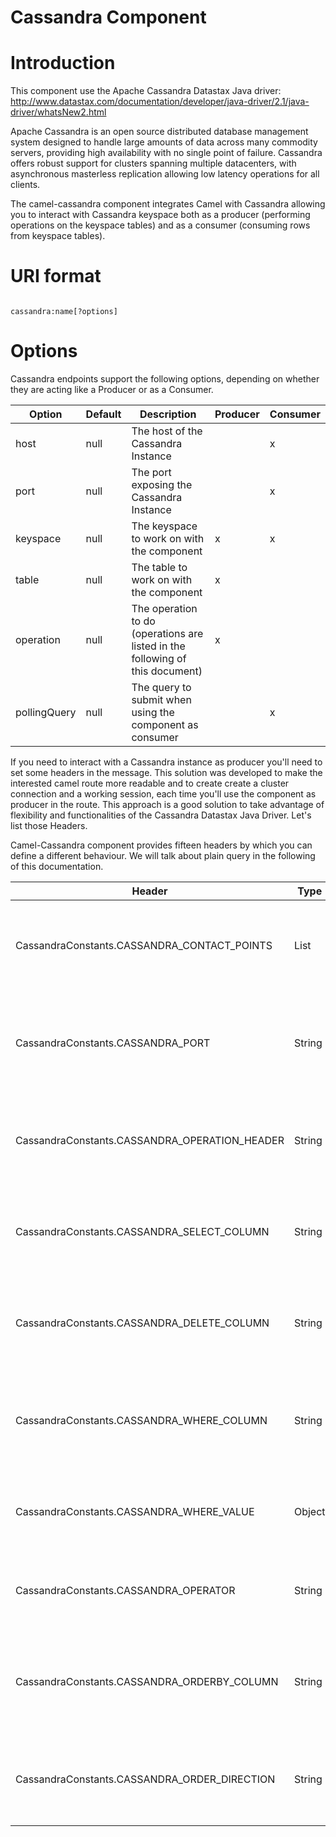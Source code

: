 # Cassandra Component

# Introduction

This component use the Apache Cassandra Datastax Java driver: http://www.datastax.com/documentation/developer/java-driver/2.1/java-driver/whatsNew2.html

Apache Cassandra is an open source distributed database management system designed to handle large amounts of data across many commodity servers, providing high availability with no single point of failure. Cassandra offers robust support for clusters spanning multiple datacenters, with asynchronous masterless replication allowing low latency operations for all clients.

The camel-cassandra component integrates Camel with Cassandra allowing you to interact with Cassandra keyspace both as a producer (performing operations on the keyspace tables) and as a consumer (consuming rows from keyspace tables).

# URI format

```

cassandra:name[?options]

```

# Options

Cassandra endpoints support the following options, depending on whether they are acting like a Producer or as a Consumer.

| Option              | Default | Description                                                                         | Producer     | Consumer    |
|---------------------|---------|-------------------------------------------------------------------------------------|--------------|-------------|
| host                | null    | The host of the Cassandra Instance                                                  |              |      x      |
| port                | null    | The port exposing the Cassandra Instance                                            |              |      x      |
| keyspace            | null    | The keyspace to work on with the component                                          |      x       |      x      |
| table               | null    | The table to work on with the component                                             |      x       |             |
| operation           | null    | The operation to do (operations are listed in the following of this document)       |      x       |             |
| pollingQuery        | null    | The query to submit when using the component as consumer                            |              |      x      |

If you need to interact with a Cassandra instance as producer you'll need to set some headers in the message. This solution was developed to make the interested camel route more readable and to create create a cluster connection and a working session, each time you'll use the component as producer in the route. This approach is a good solution to take advantage of flexibility and functionalities of the Cassandra Datastax Java Driver. Let's list those Headers.

Camel-Cassandra component provides fifteen headers by which you can define a different behaviour. We will talk about plain query in the following of this documentation.

| Header                                           | Type         | Description                                                                            |
|--------------------------------------------------|--------------|----------------------------------------------------------------------------------------|
| CassandraConstants.CASSANDRA_CONTACT_POINTS      | List<String> | A contact points list to connect to the different Cassandra instances                  |
| CassandraConstants.CASSANDRA_PORT                | String       | The (same) port where the different Cassandra Instances are exposed                    |
| CassandraConstants.CASSANDRA_OPERATION_HEADER    | String       | The operation to do on the keyspace and table of Cassandra instances                   |
| CassandraConstants.CASSANDRA_SELECT_COLUMN       | String       | If you need to select a specific column in a query, define this header                 |
| CassandraConstants.CASSANDRA_DELETE_COLUMN       | String       | If you need to delete on a specific column in a query, define this header              |
| CassandraConstants.CASSANDRA_WHERE_COLUMN        | String       | If you need to specify a where clause, define the interested column in this header     |
| CassandraConstants.CASSANDRA_WHERE_VALUE         | Object       | Define the value of the interested where column in this header                         |
| CassandraConstants.CASSANDRA_OPERATOR            | String       | Define the operator to work with on a clause (eq, in, lt, lte etc.)                    |
| CassandraConstants.CASSANDRA_ORDERBY_COLUMN      | String       | If you need to specify an order by clause, define the interested column in this header |
| CassandraConstants.CASSANDRA_ORDER_DIRECTION     | String       | Define the direction of the order by column in this header (asc or desc)               |
